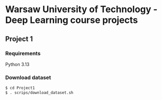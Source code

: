 # Warsaw University of Technology - Deep Learning course projects

## Project 1

### Requirements

Python 3.13

### Download dataset

```bash
$ cd Project1
$ . scrips/download_dataset.sh
```
